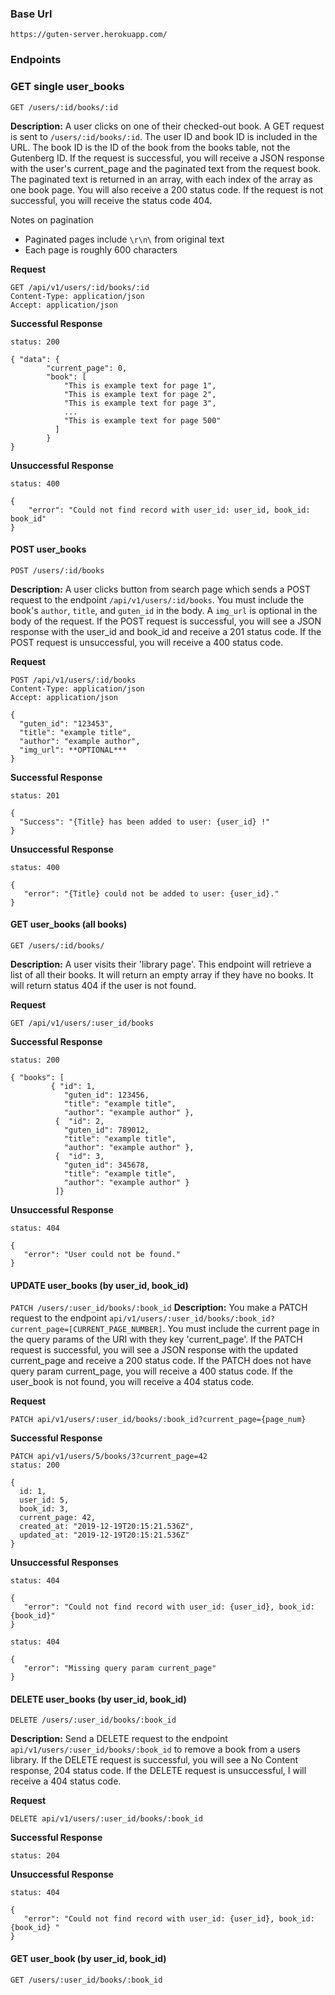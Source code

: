 ### Base Url
`https://guten-server.herokuapp.com/`

### Endpoints

### GET single user_books

`GET /users/:id/books/:id`

**Description:** A user clicks on one of their checked-out book. A GET request is sent to `/users/:id/books/:id`. The user ID and book ID is included in the URL. The book ID is the ID of the book from the books table, not the Gutenberg ID. If the request is successful, you will receive a JSON response with the user's current_page and the paginated text from the request book. The paginated text is returned in an array, with each index of the array as one book page. You will also receive a 200 status code. If the request is not successful, you will receive the status code 404.

Notes on pagination
- Paginated pages include `\r\n\` from original text
- Each page is roughly 600 characters

**Request**
```
GET /api/v1/users/:id/books/:id
Content-Type: application/json
Accept: application/json
```

**Successful Response**

```
status: 200

{ "data": {
        "current_page": 0,
        "book": [
            "This is example text for page 1",
            "This is example text for page 2",
            "This is example text for page 3",
            ...
            "This is example text for page 500"
          ]
        }
}  
```

**Unsuccessful Response**
```
status: 400

{
    "error": "Could not find record with user_id: user_id, book_id: book_id"
}
```


#### POST user_books

`POST /users/:id/books`

**Description:** A user clicks button from search page which sends a POST request to the endpoint `/api/v1/users/:id/books`. You must include the book's `author`, `title`, and `guten_id` in the body. A `img_url` is optional in the body of the request.  If the POST request is successful, you will see a JSON response with the user_id and book_id and receive a 201 status code. If the POST request is unsuccessful, you will receive a 400 status code.

**Request**
```
POST /api/v1/users/:id/books
Content-Type: application/json
Accept: application/json

{
  "guten_id": "123453",
  "title": "example title",
  "author": "example author",
  "img_url": **OPTIONAL***
}

```
**Successful Response**
```
status: 201

{
  "Success": "{Title} has been added to user: {user_id} !"
}
```

**Unsuccessful Response**
```
status: 400

{
   "error": "{Title} could not be added to user: {user_id}."
}
```

#### GET user_books (all books)

`GET /users/:id/books/`

**Description:** A user visits their 'library page'. This endpoint will retrieve a list
of all their books. It will return an empty array if they have no books. It will return
status 404 if the user is not found.

**Request**
```
GET /api/v1/users/:user_id/books
```
**Successful Response**
```
status: 200

{ "books": [
         { "id": 1,
            "guten_id": 123456,
            "title": "example title",
            "author": "example author" },
          {  "id": 2,
            "guten_id": 789012,
            "title": "example title",
            "author": "example author" },
          {  "id": 3,
            "guten_id": 345678,
            "title": "example title",
            "author": "example author" }
          ]}
```

**Unsuccessful Response**
```
status: 404

{
   "error": "User could not be found."
}
```

#### UPDATE user_books (by user_id, book_id)
`PATCH /users/:user_id/books/:book_id`
**Description:** You make a PATCH request to the endpoint ``api/v1/users/:user_id/books/:book_id?current_page=[CURRENT_PAGE_NUMBER]``. You must include the current page in the query params of the URI with they key 'current_page'. If the PATCH request is successful, you will see a JSON response with the updated current_page and receive a 200 status code. If the PATCH does not have query param current_page, you will receive a 400 status code.  If the user_book is not found, you will receive a 404 status code.

**Request**
```
PATCH api/v1/users/:user_id/books/:book_id?current_page={page_num}
```
**Successful Response**
```
PATCH api/v1/users/5/books/3?current_page=42
status: 200

{
  id: 1,
  user_id: 5,
  book_id: 3,
  current_page: 42,
  created_at: "2019-12-19T20:15:21.536Z",
  updated_at: "2019-12-19T20:15:21.536Z"
}
```

**Unsuccessful Responses**
```
status: 404

{
   "error": "Could not find record with user_id: {user_id}, book_id: {book_id}"
}
```

```
status: 404

{
   "error": "Missing query param current_page"
}
```

#### DELETE user_books (by user_id, book_id)
`DELETE /users/:user_id/books/:book_id`

**Description:** Send a DELETE request to the endpoint `api/v1/users/:user_id/books/:book_id` to remove a book from a users library. If the DELETE request is successful, you will see a No Content response, 204 status code. If the DELETE request is unsuccessful, I will receive a 404 status code.

**Request**
```
DELETE api/v1/users/:user_id/books/:book_id
```
**Successful Response**
```
status: 204
```

**Unsuccessful Response**

```
status: 404

{
   "error": "Could not find record with user_id: {user_id}, book_id: {book_id} "
}
```

#### GET user_book (by user_id, book_id)
`GET /users/:user_id/books/:book_id`
